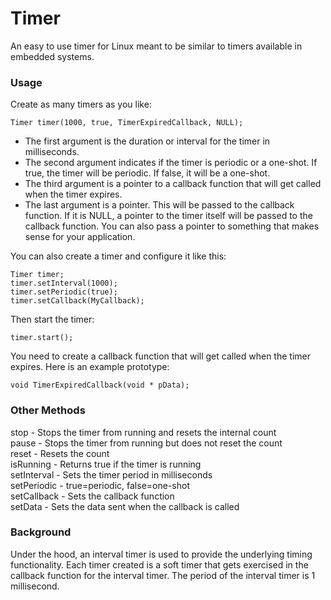 # Timer
An easy to use timer for Linux meant to be similar to timers available in
embedded systems.

### Usage

Create as many timers as you like:
```
Timer timer(1000, true, TimerExpiredCallback, NULL);
```

- The first argument is the duration or interval for the timer in milliseconds. 
- The second argument indicates if the timer is periodic or a one-shot.  If
true, the timer will be periodic.  If false, it will be a one-shot. 
- The third argument is a pointer to a callback function that will get called
when the timer expires. 
- The last argument is a pointer.  This will be passed to the callback function.
If it is NULL, a pointer to the timer itself will be passed to the callback
function.  You can also pass a pointer to something that makes sense for your
application.

You can also create a timer and configure it like this:
```
Timer timer;
timer.setInterval(1000);
timer.setPeriodic(true);
timer.setCallback(MyCallback);
```

Then start the timer:
```
timer.start();
```

You need to create a callback function that will get called when the timer
expires.  Here is an example prototype:
```
void TimerExpiredCallback(void * pData);
```

### Other Methods
stop - Stops the timer from running and resets the internal count \
pause - Stops the timer from running but does not reset the count \
reset - Resets the count \
isRunning - Returns true if the timer is running \
setInterval - Sets the timer period in milliseconds \
setPeriodic - true=periodic, false=one-shot \
setCallback - Sets the callback function \
setData - Sets the data sent when the callback is called

### Background
Under the hood, an interval timer is used to provide the underlying
timing functionality. Each timer created is a soft timer that gets
exercised in the callback function for the interval timer.  The
period of the interval timer is 1 millisecond.

